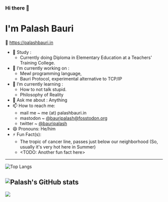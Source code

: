 ### Hi there 👋
# I'm Palash Bauri

🌾 <https://palashbauri.in>

- 🏫 Study : 
    * Currently doing Diploma in Elementary Education at a Teachers' Training College.
- 🔭 I’m currently working on : 
    * Mewl programming language,
    * Bauri Protocol, experimental alternative to TCP/IP
- 🌱 I’m currently learning :
    * How to not talk stupid.
    * Philosophy of Reality
- 💬 Ask me about : Anything
- 📫 How to reach me: 
    * mail me ~ me (at) palashbauri.in
    * mastodon ~ [@bauripalash@fosstodon.org](https://fosstodon.org/@bauripalash)
    * twitter ~ [@bauripalash](https://twitter.com/bauripalash)
- 😄 Pronouns: He/him
- ⚡ Fun Fact(s):
    * The tropic of cancer line, passes just below our neighborhood (So, usually it's very hot here in Summer)
    * <TODO: Another fun fact here>

---
![Top Langs](https://github-readme-stats.vercel.app/api/top-langs/?username=bauripalash&hide=C%2B%2B,html,javascript,css,svelte,ANTLR,XSLT&layout=compact&langs_count=10&exclude_repo=yarn) 

![Palash's GitHub stats](https://github-readme-stats.vercel.app/api?username=bauripalash&count_private=true&show_icons=true)
---
![](https://profile-counter.glitch.me/bauripalash/count.svg)

<!--
**bauripalash/bauripalash** is a ✨ _special_ ✨ repository because its `README.md` (this file) appears on your GitHub profile.

Here are some ideas to get you started:

- 🔭 I’m currently working on ...
- 🌱 I’m currently learning ...
- 👯 I’m looking to collaborate on ...
- 🤔 I’m looking for help with ...
- 💬 Ask me about ...
- 📫 How to reach me: ...
- 😄 Pronouns: ...
- ⚡ Fun fact: ...
-->
